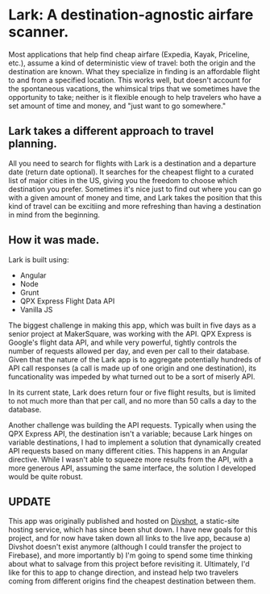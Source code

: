 Lark: A destination-agnostic airfare scanner.
=============================================

Most applications that help find cheap airfare (Expedia, Kayak, Priceline, etc.), assume a kind of deterministic view of travel: both the origin and the destination are known.  What they specialize in finding is an affordable flight to and from a specified location.  This works well, but doesn't account for the spontaneous vacations, the whimsical trips that we sometimes have the opportunity to take; neither is it flexible enough to help travelers who have a set amount of time and money, and "just want to go somewhere."

Lark takes a different approach to travel planning.
---------------------------------------------------

All you need to search for flights with Lark is a destination and a departure date (return date optional). It searches for the cheapest flight to a curated list of major cities in the US, giving you the freedom to choose which destination you prefer.  Sometimes it's nice just to find out where you can go with a given amount of money and time, and Lark takes the position that this kind of travel can be excitiing and more refreshing than having a destination in mind from the beginning.

How it was made.
----------------

Lark is built using:

* Angular
* Node
* Grunt
* QPX Express Flight Data API
* Vanilla JS

The biggest challenge in making this app, which was built in five days as a senior project at MakerSquare, was working with the API.  QPX Express is Google's flight data API, and while very powerful, tightly controls the number of requests allowed per day, and even per call to their database.  Given that the nature of the Lark app is to aggregate potentially hundreds of API call responses (a call is made up of one origin and one destination), its funcationality was impeded by what turned out to be a sort of miserly API.  

In its current state, Lark does return four or five flight results, but is limited to not much more than that per call, and no more than 50 calls a day to the database.

Another challenge was building the API requests.  Typically when using the QPX Express API, the destination isn't a variable; because Lark hinges on variable destinations, I had to implement a solution that dynamically created API requests based on many different cities.  This happens in an Angular directive.  While I wasn't able to squeeze more results from the API, with a more generous API, assuming the same interface, the solution I developed would be quite robust.

UPDATE
------

This app was originally published and hosted on [Divshot](https://divshot.com/), a static-site hosting service, which has since been shut down.  I have new goals for this project, and for now have taken down all links to the live app, because a) Divshot doesn't exist anymore (although I could transfer the project to Firebase), and more importantly b) I'm going to spend some time thinking about what to salvage from this project before revisiting it.  Ultimately, I'd like for this to app to change direction, and instead help two travelers coming from different origins find the cheapest destination between them.  

